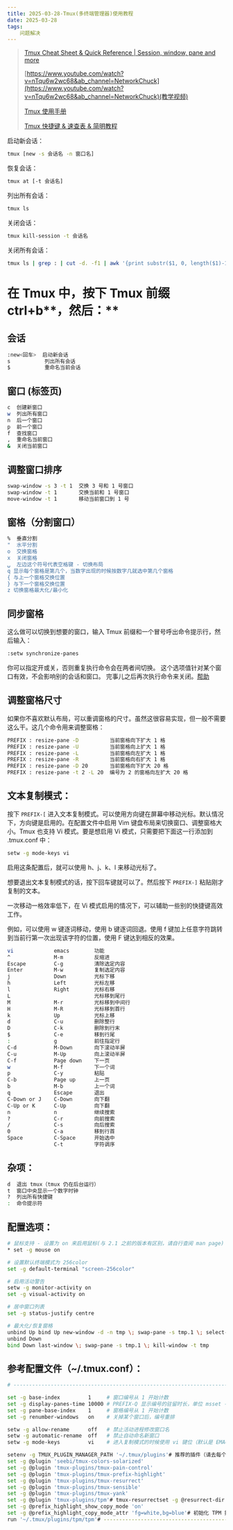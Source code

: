 ```yaml
---
title: 2025-03-28-Tmux(多终端管理器)使用教程
date: 2025-03-28
tags: 
    问题解决
---
```


> [Tmux Cheat Sheet & Quick Reference | Session, window, pane and more](https://tmuxcheatsheet.com/)
>
> [https://www.youtube.com/watch?v=nTqu6w2wc68&ab_channel=NetworkChuck](https://www.youtube.com/watch?v=nTqu6w2wc68&ab_channel=NetworkChuck)(教学视频)
>
> [Tmux 使用手册](https://louiszhai.github.io/2017/09/30/tmux/)
>
> [Tmux 快捷键 & 速查表 & 简明教程](https://gist.github.com/ryerh/14b7c24dfd623ef8edc7)

启动新会话：

```bash
tmux [new -s 会话名 -n 窗口名]
```

恢复会话：

```bash
tmux at [-t 会话名]
```

列出所有会话：

```bash
tmux ls
```

关闭会话：

```bash
tmux kill-session -t 会话名
```

关闭所有会话：

```bash
tmux ls | grep : | cut -d. -f1 | awk '{print substr($1, 0, length($1)-1)}' | xargs kill
```

# **在 Tmux 中，按下 Tmux 前缀** **ctrl+b****，然后：**

## **会话**

```bash
:new<回车>  启动新会话
s           列出所有会话
$           重命名当前会话
```

## **窗口 (标签页)**

```bash
c  创建新窗口
w  列出所有窗口
n  后一个窗口
p  前一个窗口
f  查找窗口
,  重命名当前窗口
&  关闭当前窗口
```

## **调整窗口排序**

```bash
swap-window -s 3 -t 1  交换 3 号和 1 号窗口
swap-window -t 1       交换当前和 1 号窗口
move-window -t 1       移动当前窗口到 1 号
```

## **窗格（分割窗口）**

```bash
%  垂直分割
"  水平分割
o  交换窗格
x  关闭窗格
⍽  左边这个符号代表空格键 - 切换布局
q 显示每个窗格是第几个，当数字出现的时候按数字几就选中第几个窗格
{ 与上一个窗格交换位置
} 与下一个窗格交换位置
z 切换窗格最大化/最小化
```

## **同步窗格**

这么做可以切换到想要的窗口，输入 Tmux 前缀和一个冒号呼出命令提示行，然后输入：

```bash
:setw synchronize-panes
```

你可以指定开或关，否则重复执行命令会在两者间切换。 这个选项值针对某个窗口有效，不会影响别的会话和窗口。 完事儿之后再次执行命令来关闭。<u>帮助</u>

## **调整窗格尺寸**

如果你不喜欢默认布局，可以重调窗格的尺寸。虽然这很容易实现，但一般不需要这么干。这几个命令用来调整窗格：

```bash
PREFIX : resize-pane -D          当前窗格向下扩大 1 格
PREFIX : resize-pane -U          当前窗格向上扩大 1 格
PREFIX : resize-pane -L          当前窗格向左扩大 1 格
PREFIX : resize-pane -R          当前窗格向右扩大 1 格
PREFIX : resize-pane -D 20       当前窗格向下扩大 20 格
PREFIX : resize-pane -t 2 -L 20  编号为 2 的窗格向左扩大 20 格
```

## **文本复制模式：**

按下 `PREFIX-[` 进入文本复制模式。可以使用方向键在屏幕中移动光标。默认情况下，方向键是启用的。在配置文件中启用 Vim 键盘布局来切换窗口、调整窗格大小。Tmux 也支持 Vi 模式。要是想启用 Vi 模式，只需要把下面这一行添加到 .tmux.conf 中：

```bash
setw -g mode-keys vi
```

启用这条配置后，就可以使用 h、j、k、l 来移动光标了。

想要退出文本复制模式的话，按下回车键就可以了。然后按下 `PREFIX-]` 粘贴刚才复制的文本。

一次移动一格效率低下，在 Vi 模式启用的情况下，可以辅助一些别的快捷键高效工作。

例如，可以使用 w 键逐词移动，使用 b 键逐词回退。使用 f 键加上任意字符跳转到当前行第一次出现该字符的位置，使用 F 键达到相反的效果。

```bash
vi             emacs        功能
^              M-m          反缩进
Escape         C-g          清除选定内容
Enter          M-w          复制选定内容
j              Down         光标下移
h              Left         光标左移
l              Right        光标右移
L                           光标移到尾行
M              M-r          光标移到中间行
H              M-R          光标移到首行
k              Up           光标上移
d              C-u          删除整行
D              C-k          删除到行末
$              C-e          移到行尾
:              g            前往指定行
C-d            M-Down       向下滚动半屏
C-u            M-Up         向上滚动半屏
C-f            Page down    下一页
w              M-f          下一个词
p              C-y          粘贴
C-b            Page up      上一页
b              M-b          上一个词
q              Escape       退出
C-Down or J    C-Down       向下翻
C-Up or K      C-Up         向下翻
n              n            继续搜索
?              C-r          向前搜索
/              C-s          向后搜索
0              C-a          移到行首
Space          C-Space      开始选中
               C-t          字符调序
```

## **杂项：**

```bash
d  退出 tmux（tmux 仍在后台运行）
t  窗口中央显示一个数字时钟
?  列出所有快捷键
:  命令提示符
```

## **配置选项：**

```bash
# 鼠标支持 - 设置为 on 来启用鼠标(与 2.1 之前的版本有区别，请自行查阅 man page)
* set -g mouse on

# 设置默认终端模式为 256color
set -g default-terminal "screen-256color"

# 启用活动警告
setw -g monitor-activity on
set -g visual-activity on

# 居中窗口列表
set -g status-justify centre

# 最大化/恢复窗格
unbind Up bind Up new-window -d -n tmp \; swap-pane -s tmp.1 \; select-window -t tmp
unbind Down
bind Down last-window \; swap-pane -s tmp.1 \; kill-window -t tmp
```

## **参考配置文件（~/.tmux.conf）：**

```bash
# -----------------------------------------------------------------------------# Tmux 基本配置 - 要求 Tmux >= 2.3# 如果不想使用插件，只需要将此节的内容写入 ~/.tmux.conf 即可# -----------------------------------------------------------------------------# C-b 和 VIM 冲突，修改 Prefix 组合键为 Control-Z，按键距离近set -g prefix C-z

set -g base-index         1     # 窗口编号从 1 开始计数
set -g display-panes-time 10000 # PREFIX-Q 显示编号的驻留时长，单位 msset -g mouse              on    # 开启鼠标
set -g pane-base-index    1     # 窗格编号从 1 开始计数
set -g renumber-windows   on    # 关掉某个窗口后，编号重排

setw -g allow-rename      off   # 禁止活动进程修改窗口名
setw -g automatic-rename  off   # 禁止自动命名新窗口
setw -g mode-keys         vi    # 进入复制模式的时候使用 vi 键位（默认是 EMACS）# -----------------------------------------------------------------------------# 使用插件 - via tpm#   1. 执行 git clone https://github.com/tmux-plugins/tpm ~/.tmux/plugins/tpm#   2. 执行 bash ~/.tmux/plugins/tpm/bin/install_plugins# -----------------------------------------------------------------------------

setenv -g TMUX_PLUGIN_MANAGER_PATH '~/.tmux/plugins'# 推荐的插件（请去每个插件的仓库下读一读使用教程）
set -g @plugin 'seebi/tmux-colors-solarized'
set -g @plugin 'tmux-plugins/tmux-pain-control'
set -g @plugin 'tmux-plugins/tmux-prefix-highlight'
set -g @plugin 'tmux-plugins/tmux-resurrect'
set -g @plugin 'tmux-plugins/tmux-sensible'
set -g @plugin 'tmux-plugins/tmux-yank'
set -g @plugin 'tmux-plugins/tpm'# tmux-resurrectset -g @resurrect-dir '~/.tmux/resurrect'# tmux-prefix-highlightset -g status-right '#{prefix_highlight} #H | %a %Y-%m-%d %H:%M'
set -g @prefix_highlight_show_copy_mode 'on'
set -g @prefix_highlight_copy_mode_attr 'fg=white,bg=blue'# 初始化 TPM 插件管理器 (放在配置文件的最后)
run '~/.tmux/plugins/tpm/tpm'# -----------------------------------------------------------------------------# 结束# -----------------------------------------------------------------------------
```
